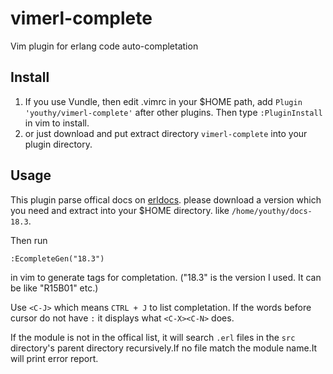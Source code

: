 # vimerl-complete
Vim plugin for erlang code auto-completation

## Install
1. If you use Vundle, then edit .vimrc in your $HOME path, add `Plugin 'youthy/vimerl-complete'` after other plugins. Then type
`:PluginInstall` in vim to install.
2. or just download and put extract directory `vimerl-complete` into your plugin directory.

## Usage
This plugin parse offical docs on [erldocs](http://erldocs.com/). please download a version which you need and extract into your
$HOME directory. like `/home/youthy/docs-18.3`.

Then run 
```
:EcompleteGen("18.3")
```

in vim to generate tags for completation. ("18.3" is the version I used. It can be like "R15B01" etc.)

Use `<C-J>` which means `CTRL + J` to list completation. If the words before cursor do not have `:` it displays what `<C-X><C-N>` 
does.

If the module is not in the offical list, it will search `.erl` files in the `src` directory's parent directory recursively.If no 
file match the module name.It will print error report.
